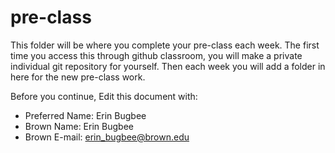 # pre-class


This folder will be where you complete your pre-class each week. The first time you access this through github classroom, you will make a private individual git repository for yourself. Then each week you will add a folder in here for the new pre-class work. 

Before you continue, Edit this document with:


- Preferred Name: Erin Bugbee
- Brown Name: Erin Bugbee
- Brown E-mail: erin_bugbee@brown.edu
